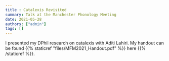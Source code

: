 ```yaml
---
title : Catalexis Revisited
summary: Talk at the Manchester Phonology Meeting
date: 2021-05-28
authors: ["admin"]
tags: []
---
```


I presented my DPhil research on catalexis with Aditi Lahiri. My handout can be found {{% staticref "files/MFM2021_Handout.pdf" %}} here {{% /staticref %}}.